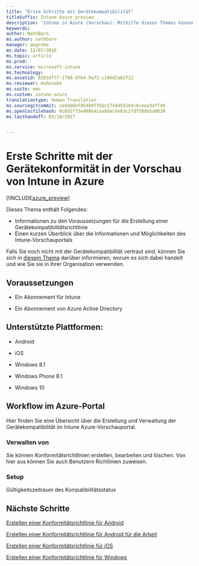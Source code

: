 ```yaml
---
title: "Erste Schritte mit Gerätekompatibilität"
titleSuffix: Intune Azure preview
description: "Intune in Azure (Vorschau): Mithilfe dieses Themas können Sie die Voraussetzungen zum Erstellen von Konformitätsrichtlinien in Microsoft Intune verstehen."
keywords: 
author: NathBarn
ms.author: nathbarn
manager: angrobe
ms.date: 12/07/2016
ms.topic: article
ms.prod: 
ms.service: microsoft-intune
ms.technology: 
ms.assetid: 8103df7f-1700-47b4-9a72-c196d2a02f22
ms.reviewer: muhosabe
ms.suite: ems
ms.custom: intune-azure
translationtype: Human Translation
ms.sourcegitcommit: cddeb6bf854b9ffbbc1744d5d164c8ceea34ff49
ms.openlocfilehash: 0c0d2f73e48864caabdec6e83c2fdf58db5a0630
ms.lasthandoff: 03/10/2017


---
```


# <a name="get-started-with-device-compliance-in-intune-azure-preview"></a>Erste Schritte mit der Gerätekonformität in der Vorschau von Intune in Azure


[!INCLUDE[azure_preview](../includes/azure_preview.md)]

Dieses Thema enthält Folgendes: 

- Informationen zu den Voraussetzungen für die Erstellung einer Gerätekompatibilitätsrichtlinie
- Einen kurzen Überblick über die Informationen und Möglichkeiten des Intune-Vorschauportals 

Falls Sie noch nicht mit der Gerätekompatibilität vertraut sind, können Sie sich in [diesem Thema](https://docs.microsoft.com/intune-azure/set-device-compliance/what-is-device-compliance) darüber informieren, worum es sich dabei handelt und wie Sie sie in Ihrer Organisation verwenden.

##  <a name="pre-requisites"></a>Voraussetzungen

-   Ein Abonnement für Intune

-   Ein Abonnement von Azure Active Directory

##  <a name="supported-platforms"></a>Unterstützte Plattformen:

-   Android

-   iOS

-   Windows 8.1

-   Windows Phone 8.1

-   Windows 10

##  <a name="azure-portal-workflow"></a>Workflow im Azure-Portal

Hier finden Sie eine Übersicht über die Erstellung und Verwaltung der Gerätekompatibilität im Intune Azure-Vorschauportal.

<!---### Overview

When you choose the **Set device compliance** workload, the blade opens with an  **Overview** section that displays a summary view of your compliance policies that you have created and the status of the devices they have been applied to. If you
don’t have any policies configured yet, the overview will just include the various reports but with no data.--->

### <a name="manage"></a>Verwalten von

Sie können Konformitätsrichtlinien erstellen, bearbeiten und löschen. Von hier aus können Sie auch Benutzern Richtlinien zuweisen.

<!---### Monitor

This section is a detailed view of what you see in the **Overview**. A list of all the reports are displayed in this section and you can interactively drill down through each of these reports.--->

### <a name="setup"></a>Setup

Gültigkeitszeitraum des Kompatibilitätsstatus

##  <a name="next-steps"></a>Nächste Schritte
[Erstellen einer Konformitätsrichtlinie für Android](create-a-compliance-policy-for-android.md)

[Erstellen einer Konformitätsrichtlinie für Android für die Arbeit](create-a-compliance-policy-for-android-for-work.md)

[Erstellen einer Konformitätsrichtlinie für iOS](create-a-compliance-policy-for-ios.md)

[Erstellen einer Konformitätsrichtlinie für Windows](create-a-compliance-policy-for-windows.md)

